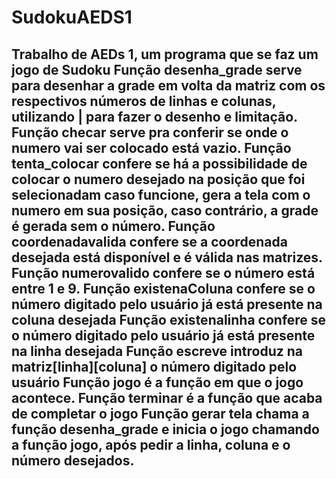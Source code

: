 # SudokuAEDS1
Trabalho de AEDs 1, um programa que se faz um jogo de Sudoku 
Função desenha_grade serve para desenhar a grade em volta da matriz
com os respectivos números de linhas e colunas, utilizando | para 
fazer o desenho e limitação.
Função checar serve pra conferir se onde o numero vai ser colocado
está vazio.
Função tenta_colocar confere se há a possibilidade de colocar o
numero desejado na posição que foi selecionadam caso funcione, gera
a tela com o numero em sua posição, caso contrário, a grade é gerada
sem o número.
Função coordenadavalida confere se a coordenada desejada está disponível
e é válida nas matrizes.
Função numerovalido confere se o número está entre 1 e 9.
Função existenaColuna confere se o número digitado pelo usuário já 
está presente na coluna desejada
Função existenalinha confere se o número digitado pelo usuário já 
está presente na linha desejada
Função escreve introduz na matriz[linha][coluna] o número digitado
pelo usuário
Função jogo é a função em que o jogo acontece.
Função terminar é a função que acaba de completar o jogo
Função gerar tela chama a função desenha_grade e inicia o jogo
chamando a função jogo, após pedir a linha, coluna e o número desejados.
--------------------------------------------------------------------------------------
